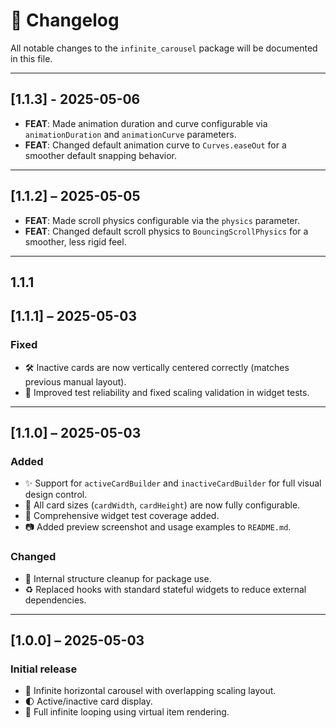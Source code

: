 # 📓 Changelog

All notable changes to the `infinite_carousel` package will be documented in this file.

---

## [1.1.3] - 2025-05-06

- **FEAT**: Made animation duration and curve configurable via `animationDuration` and `animationCurve` parameters.
- **FEAT**: Changed default animation curve to `Curves.easeOut` for a smoother default snapping behavior.

---

## [1.1.2] – 2025-05-05

- **FEAT**: Made scroll physics configurable via the `physics` parameter.
- **FEAT**: Changed default scroll physics to `BouncingScrollPhysics` for a smoother, less rigid feel.

---

## 1.1.1

## [1.1.1] – 2025-05-03
### Fixed
- 🛠 Inactive cards are now vertically centered correctly (matches previous manual layout).
- 🧪 Improved test reliability and fixed scaling validation in widget tests.

---

## [1.1.0] – 2025-05-03
### Added
- ✨ Support for `activeCardBuilder` and `inactiveCardBuilder` for full visual design control.
- 📐 All card sizes (`cardWidth`, `cardHeight`) are now fully configurable.
- 🧪 Comprehensive widget test coverage added.
- 📷 Added preview screenshot and usage examples to `README.md`.

### Changed
- 🧼 Internal structure cleanup for package use.
- ♻️ Replaced hooks with standard stateful widgets to reduce external dependencies.

---

## [1.0.0] – 2025-05-03
### Initial release
- 🎉 Infinite horizontal carousel with overlapping scaling layout.
- 🌓 Active/inactive card display.
- 🔁 Full infinite looping using virtual item rendering.